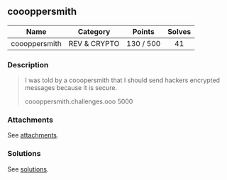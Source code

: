 ## coooppersmith

|  Name  |  Category  |  Points  |  Solves  |
| :----: | :----: | :----: | :----: |
|  coooppersmith  |  REV & CRYPTO  |  130 / 500  |  41  |

### Description
> I was told by a cooopersmith that I should send hackers encrypted messages because it is secure.
> 
> coooppersmith.challenges.ooo 5000

### Attachments
See [attachments](https://github.com/roadicing/ctf-writeups/tree/main/2020/defconctf-quals/coooppersmith/attachments).

### Solutions
See [solutions](https://github.com/roadicing/ctf-writeups/tree/main/2020/defconctf-quals/coooppersmith/solutions).
